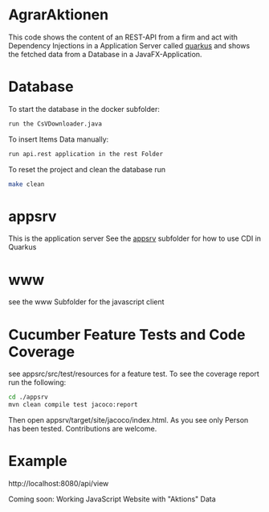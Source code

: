 # AgrarAktionen

This code shows the content of an REST-API from a firm and act with Dependency Injections in a Application Server called [quarkus](https://quarkus.io) and shows the fetched data from a Database in a JavaFX-Application.

Database
===

To start the database in the docker subfolder: 
```bash
run the CsVDownloader.java
```

To insert Items Data manually: 
```bash
run api.rest application in the rest Folder
```

To reset the project and clean the database run
```bash
make clean
```

appsrv
===
This is the application server
See the [appsrv](./appsrv/README.md) subfolder for how to use CDI in Quarkus

www
===
see the www Subfolder for the javascript client

Cucumber Feature Tests and Code Coverage
===
see appsrc/src/test/resources for a feature test. To see the coverage report run the following:
~~~bash
cd ./appsrv
mvn clean compile test jacoco:report
~~~

Then open appsrv/target/site/jacoco/index.html.
As you see only Person has been tested. Contributions are welcome.

Example
===
http://localhost:8080/api/view

Coming soon: Working JavaScript Website with "Aktions" Data
